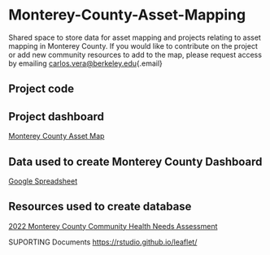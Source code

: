# Monterey-County-Asset-Mapping

Shared space to store data for asset mapping and projects relating to asset mapping in Monterey County. If you would like to contribute on the project or add new community resources to add to the map, please request access by emailing [carlos.vera\@berkeley.edu](mailto:carlos.vera@berkeley.edu){.email}

## Project code

## Project dashboard
[Monterey County Asset Map](http://127.0.0.1:4196/)

## Data used to create Monterey County Dashboard

[Google Spreadsheet](https://docs.google.com/spreadsheets/d/1uCG9b9D4YtGuN6c_aW9gbM-RkQ9pSjbjipuU306T4xo/edit#gid=0)

## Resources used to create database

[2022 Monterey County Community Health Needs Assessment](https://www.co.monterey.ca.us/home/showpublisheddocument/116036/638330566740070000)

SUPORTING Documents
https://rstudio.github.io/leaflet/ 
